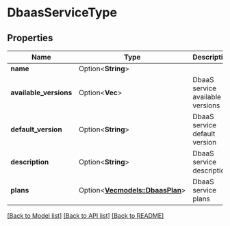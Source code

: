 # DbaasServiceType

## Properties

Name | Type | Description | Notes
------------ | ------------- | ------------- | -------------
**name** | Option<**String**> |  | [optional]
**available_versions** | Option<**Vec<String>**> | DbaaS service available versions | [optional][readonly]
**default_version** | Option<**String**> | DbaaS service default version | [optional][readonly]
**description** | Option<**String**> | DbaaS service description | [optional][readonly]
**plans** | Option<[**Vec<models::DbaasPlan>**](dbaas-plan.md)> | DbaaS service plans | [optional][readonly]

[[Back to Model list]](../README.md#documentation-for-models) [[Back to API list]](../README.md#documentation-for-api-endpoints) [[Back to README]](../README.md)


